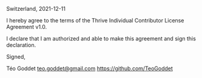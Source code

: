 Switzerland, 2021-12-11

I hereby agree to the terms of the Thrive Individual Contributor License Agreement v1.0.

I declare that I am authorized and able to make this agreement and sign this declaration.

Signed,

Téo Goddet teo.goddet@gmail.com https://github.com/TeoGoddet
